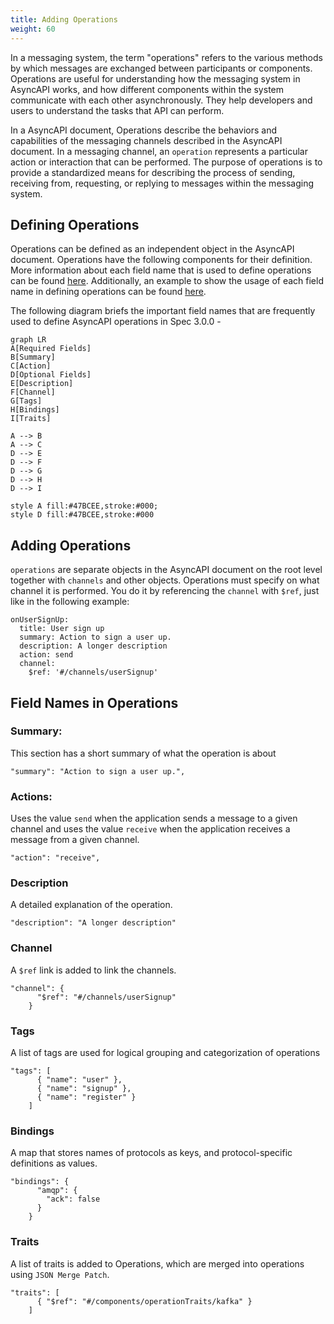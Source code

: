 ```yaml
---
title: Adding Operations
weight: 60
---
```


In a messaging system, the term "operations" refers to the various methods by which messages are exchanged between participants or components. Operations are useful for understanding how the messaging system in AsyncAPI works, and how different components within the system communicate with each other asynchronously. They help developers and users to understand the tasks that API can perform.

In a AsyncAPI document, Operations describe the behaviors and capabilities of the messaging channels described in the AsyncAPI document. In a messaging channel, an `operation` represents a particular action or interaction that can be performed. The purpose of operations is to provide a standardized means for describing the process of sending, receiving from, requesting, or replying to messages within the messaging system. 

## Defining Operations

Operations can be defined as an independent object in the AsyncAPI document. Operations have the following components for their definition. More information about each field name that is used to define operations can be found [here](https://v3.asyncapi.com/docs/reference/specification/v3.0.0-next-major-spec.12#operationObject). 
Additionally, an example to show the usage of each field name in defining operations can be found [here](https://v3.asyncapi.com/docs/reference/specification/v3.0.0-next-major-spec.12#operationsObject).

The following diagram briefs the important field names that are frequently used to define AsyncAPI operations in Spec 3.0.0 -

```mermaid
graph LR
A[Required Fields]
B[Summary]
C[Action]
D[Optional Fields]
E[Description]
F[Channel]
G[Tags]
H[Bindings]
I[Traits]

A --> B
A --> C
D --> E
D --> F
D --> G
D --> H
D --> I

style A fill:#47BCEE,stroke:#000;
style D fill:#47BCEE,stroke:#000
```

## Adding Operations

`operations` are separate objects in the AsyncAPI document on the root level together with `channels` and other objects. 
Operations must specify on what channel it is performed. You do it by referencing the `channel` with `$ref`, just like in the following example:

```
onUserSignUp:
  title: User sign up
  summary: Action to sign a user up.
  description: A longer description
  action: send
  channel:
    $ref: '#/channels/userSignup'
```

## Field Names in Operations

### Summary:

This section has a short summary of what the operation is about

```
"summary": "Action to sign a user up.",
```

### Actions:

Uses the value `send` when the application sends a message to a given channel and uses the value `receive` when the application receives a message from a given channel.

```
"action": "receive",
```

### Description

A detailed explanation of the operation.

```
"description": "A longer description"
```

### Channel

A `$ref` link is added to link the channels.

```
"channel": {
      "$ref": "#/channels/userSignup"
    }
```

### Tags

A list of tags are used for logical grouping and categorization of operations

```
"tags": [
      { "name": "user" },
      { "name": "signup" },
      { "name": "register" }
    ]
```

### Bindings

A map that stores names of protocols as keys, and protocol-specific definitions as values.

```
"bindings": {
      "amqp": {
        "ack": false
      }
    }
```

### Traits

A list of traits is added to Operations, which are merged into operations using `JSON Merge Patch`.

```
"traits": [
      { "$ref": "#/components/operationTraits/kafka" }
    ]
```



